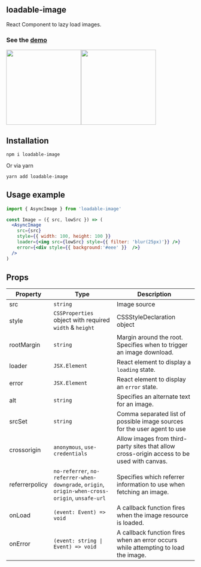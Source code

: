 ## loadable-image
React Component to lazy load images.

### See the  [demo](https://denchiklut.github.io/loadable-image)

<img width="200px" src="https://github.com/denchiklut/loadable-image/blob/main/public/loaded.gif?raw=true"/><img width="200px" src="https://github.com/denchiklut/loadable-image/blob/main/public/failed.gif?raw=true"/>

## Installation
 ```
 npm i loadable-image
 ```
Or via yarn
```
yarn add loadable-image
```

## Usage example

```jsx
import { AsyncImage } from 'loadable-image'

const Image = ({ src, lowSrc }) => (
  <AsyncImage
    src={src}
    style={{ width: 100, height: 100 }}
    loader={<img src={lowSrc} style={{ filter: 'blur(25px)'}} />}
    error={<div style={{ background:'#eee' }}  />}
  />
)
```

## Props
| Property       | Type                                                                                            | Description                                                                                |
|----------------|-------------------------------------------------------------------------------------------------|--------------------------------------------------------------------------------------------|
| src            | `string`                                                                                        | Image source                                                                               |
| style          | `CSSProperties` object with required `width` & `height`                                         | CSSStyleDeclaration object                                                                 |
| rootMargin     | `string`                                                                                        | Margin around the root. Specifies when to trigger an image download.                       |
| loader         | `JSX.Element`                                                                                   | React element to display a `loading` state.                                                |
| error          | `JSX.Element`                                                                                   | React element to display an `error` state.                                                 |
| alt            | `string`                                                                                        | Specifies an alternate text for an image.                                                  |
| srcSet         | `string`                                                                                        | Comma separated list of possible image sources for the user agent  to use                  |
| crossorigin    | `anonymous`, `use-credentials`                                                                  | Allow images from third-party sites that allow cross-origin access to be used with canvas. |
| referrerpolicy | `no-referrer`, `no-referrer-when-downgrade`, `origin`, `origin-when-cross-origin`, `unsafe-url` | Specifies which referrer information to use when fetching an image.                        |
| onLoad         | `(event: Event) => void`                                                                        | A callback function fires when the image resource is loaded.                               |
| onError        | `(event: string \| Event) => void`                                                              | A callback function fires when an error occurs while attempting to load the image.         | 
